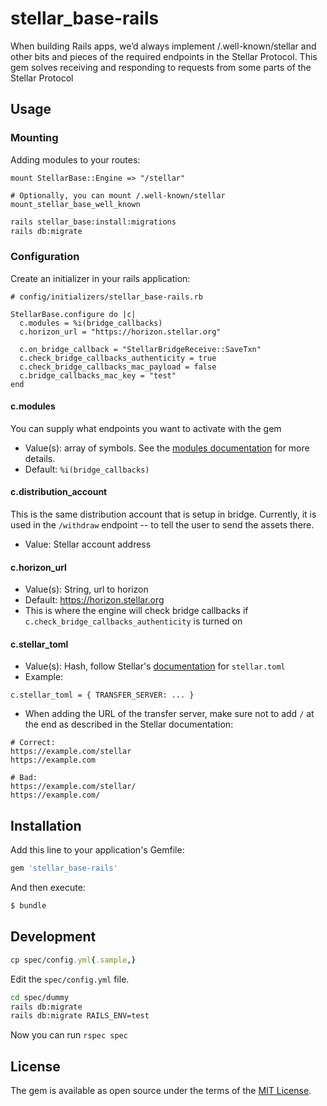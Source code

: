 # stellar_base-rails

When building Rails apps, we’d always implement /.well-known/stellar and other bits and pieces of the required endpoints in the Stellar Protocol. This gem solves receiving and responding to requests from some parts of the Stellar Protocol

## Usage

### Mounting
Adding modules to your routes:

```
mount StellarBase::Engine => "/stellar"

# Optionally, you can mount /.well-known/stellar
mount_stellar_base_well_known
```

```sh
rails stellar_base:install:migrations
rails db:migrate
```

### Configuration
Create an initializer in your rails application:

```
# config/initializers/stellar_base-rails.rb

StellarBase.configure do |c|
  c.modules = %i(bridge_callbacks)
  c.horizon_url = "https://horizon.stellar.org"

  c.on_bridge_callback = "StellarBridgeReceive::SaveTxn"
  c.check_bridge_callbacks_authenticity = true
  c.check_bridge_callbacks_mac_payload = false
  c.bridge_callbacks_mac_key = "test"
end
```

#### c.modules
You can supply what endpoints you want to activate with the gem

- Value(s): array of symbols. See the [modules documentation](docs/modules.md) for more details.
- Default: `%i(bridge_callbacks)`

#### c.distribution_account
This is the same distribution account that is setup in bridge. Currently, it is used in the `/withdraw` endpoint -- to tell the user to send the assets there.

- Value: Stellar account address

#### c.horizon_url
- Value(s): String, url to horizon
- Default: https://horizon.stellar.org
- This is where the engine will check bridge callbacks if `c.check_bridge_callbacks_authenticity` is turned on

#### c.stellar_toml
- Value(s): Hash, follow Stellar's [documentation](https://www.stellar.org/developers/guides/concepts/stellar-toml.html) for `stellar.toml`
- Example:
```
c.stellar_toml = { TRANSFER_SERVER: ... }
```
- When adding the URL of the transfer server, make sure not to add `/` at the end as described in the Stellar documentation:
```
# Correct:
https://example.com/stellar
https://example.com

# Bad:
https://example.com/stellar/
https://example.com/
```

## Installation
Add this line to your application's Gemfile:

```ruby
gem 'stellar_base-rails'
```

And then execute:
```bash
$ bundle
```

## Development

```ruby
cp spec/config.yml{.sample,}
```

Edit the `spec/config.yml` file.

```sh
cd spec/dummy
rails db:migrate
rails db:migrate RAILS_ENV=test
```

Now you can run `rspec spec`

## License
The gem is available as open source under the terms of the [MIT License](http://opensource.org/licenses/MIT).
